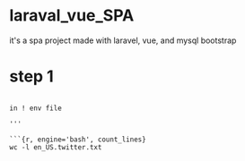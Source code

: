 # laraval_vue_SPA
it's a spa project  made with laravel, vue, and mysql bootstrap

# step 1
```console

in ! env file

'''

```{r, engine='bash', count_lines}
wc -l en_US.twitter.txt 
```
